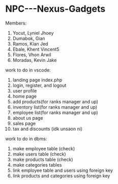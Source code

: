 # NPC---Nexus-Gadgets
Members:
1. Yocut, Lyniel Jhoey 
2. Dumabok, Gian
3. Ramos, Kian Jed
4. Ebale, Khent Vincent5
5. Flores, Vhon Arwil
6. Moradas, Kevin Jake



work to do in vscode:

1. landing page index.php 
2. login, register, and logout
3. user profile
4. home page
5. add products(for ranks manager and up)
6. inventory list(for ranks manager and up)
7. employee list(for ranks manager and up)
8. about us page
9. sales page
10. tax and discounts (idk unsaon ni)


work to do in dbms:
1. make employee table (check)
2. make users table (check)
3. make products table (check)
4. make categories tables
5. link employee table and users using foreign key
6. link products and categories using foreign key

